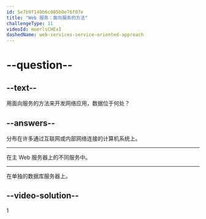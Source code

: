```yaml
---
id: 5e7b9f140b6c005b0e76f07e
title: "Web 服务：面向服务的方法"
challengeType: 11
videoId: muerlsCHExI
dashedName: web-services-service-oriented-approach
---
```


# --question--

## --text--

用面向服务的方法来开发网络应用，数据位于何处？

## --answers--

分布在许多通过互联网或内部网络连接的计算机系统上。

---

在主 Web 服务器上的不同服务中。

---

在单独的数据库服务器上。

## --video-solution--

1
